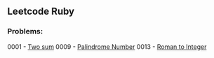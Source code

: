 ## Leetcode Ruby

### Problems:

0001 - [Two sum](https://leetcode.com/problems/two-sum/)
0009 - [Palindrome Number](https://leetcode.com/problems/palindrome-number/)
0013 - [Roman to Integer](https://leetcode.com/problems/roman-to-integer/)